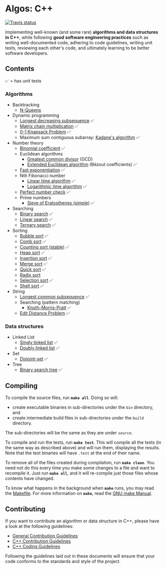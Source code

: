 ﻿# Algos: C++

[![Travis status][travis-shield]][travis-link]

Implementing well-known (and some rare) **algorithms and data structures in C++**, while following **good software engineering practices** such as writing well-documented code, adhering to code guidelines, writing unit tests, reviewing each other's code, and ultimately learning to be better software developers.

## Contents

:white_check_mark: = has unit tests

### Algorithms

* Backtracking
  * [N-Queens](include/algorithms/backtracking/n_queens.hpp)
* Dynamic programming
  * [Longest decreasing subsequence](source/dynamic_programming/longest_decreasing_subsequence.hpp) :white_check_mark:
  * [Matrix chain multiplication](source/dynamic_programming/matrix_chain_mult.cpp) :white_check_mark:
  * [0-1 Knapsack Problem](include/algorithm/dynamic_programming/0_1_knapsack.hpp) :white_check_mark:
  * Maximum sum contiguous subarray: [Kadane's algorithm](include/algorithm/dynamic_programming/kadane.hpp) :white_check_mark:
* Number theory
  * [Binomial coefficient](include/algorithm/number_theory/binomial_coefficient.hpp) :white_check_mark:
  * Euclidean algorithms
    * [Greatest common divisor](include/algorithm/number_theory/greatest_common_divisor.hpp) (GCD)
    * [Extended Euclidean algorithm](include/algorithm/number_theory/extended_euclidean.hpp) (Bézout coefficients) :white_check_mark:
  * [Fast exponentiation](include/algorithm/number_theory/fast_exponentiation.hpp) :white_check_mark:
  * Nth Fibonacci number
    * [Linear time algorithm](include/algorithm/number_theory/fibonacci.hpp) :white_check_mark:
    * [Logarithmic time algorithm](include/algorithm/number_theory/fibonacci_efficient.hpp) :white_check_mark:
  * [Perfect number check](include/algorithm/number_theory/perfect_number_check.hpp) :white_check_mark:
  * Prime numbers
    * [Sieve of Eratosthenes (simple)](include/algorithm/number_theory/sieve_of_eratosthenes.hpp) :white_check_mark:
* Searching
  * [Binary search](include/algorithms/searching/binary_search.hpp) :white_check_mark:
  * [Linear search](include/algorithms/searching/linear_search.hpp) :white_check_mark:
  * [Ternary search](include/algorithms/searching/ternary_search.hpp) :white_check_mark:
* Sorting
  * [Bubble sort](source/sorting/bubble_sort.cpp) :white_check_mark:
  * [Comb sort](source/include/sorting/comb_sort.hpp) :white_check_mark:
  * [Counting sort (stable)](source/sorting/counting_sort.cpp) :white_check_mark:
  * [Heap sort](source/sorting/heap_sort.cpp) :white_check_mark:
  * [Insertion sort](source/sorting/insertion_sort.cpp) :white_check_mark:
  * [Merge sort](source/sorting/merge_sort.cpp) :white_check_mark:
  * [Quick sort](source/sorting/quick_sort.cpp) :white_check_mark:
  * [Radix sort](source/sorting/radix_sort.cpp)
  * [Selection sort](source/sorting/selection_sort.cpp) :white_check_mark:
  * [Shell sort](source/sorting/shell_sort.cpp) :white_check_mark:
* String
  * [Longest common subsequence](include/algorithm/string/longest_common_subsequence.hpp) :white_check_mark:
  * Searching (pattern matching)
    * [Knuth-Morris-Pratt](include/algorithm/string/knuth_morris_pratt.hpp) :white_check_mark:
  * [Edit Distance Problem](include/algorithm/string/edit_distance.hpp) :white_check_mark:

### Data structures

* Linked List
  * [Singly linked list](include/data_structure/linked_list/singly_linked_list.hpp) :white_check_mark:
  * [Doubly linked list](include/data_structure/linked_list/doubly_linked_list.hpp) :white_check_mark:
* Set
  * [Disjoint-set](include/data_structure/set/disjoint_set.hpp) :white_check_mark:
* Tree
  * [Binary search tree](include/data_structure/tree/binary_search_tree.hpp) :white_check_mark:

## Compiling

To compile the source files, run **`make all`**. Doing so will:

* create executable binaries in sub-directories under the `bin` directory, and
* create intermediate build files in sub-directories under the `build` directory.

The sub-directories will be the same as they are under `source`.

To compile and run the tests, run **`make test`**. This will compile all the tests (in the same way as described above) 
and will run them, displaying the results. Note that the test binaries will have `.test` at the end of their name.

To remove all of the files created during compilation, run **`make clean`**. You need not do this every time you make 
some changes to a file and want to recompile it. Just run **`make all`**, and it will re-compile just those files whose 
contents have changed.

To know what happens in the background when **`make`** runs, you may read the [Makefile](Makefile). For more information 
on **`make`**, read the [GNU make Manual](https://www.gnu.org/software/make/manual/make.html).

## Contributing

If you want to contribute an algorithm or data structure in C++, please have a look at the following guidelines: 
* [General Contribution Guidelines](../.github/CONTRIBUTING.md)
* [C++ Contribution Guidelines](CONTRIBUTING.md) 
* [C++ Coding Guidelines](CODING_GUIDELINES.md)

Following the guidelines laid out in these documents will ensure that your code conforms to the standards and style 
of the project.

[travis-shield]: https://img.shields.io/travis/faheel/Algos.svg?style=for-the-badge
[travis-link]: https://travis-ci.org/faheel/Algos